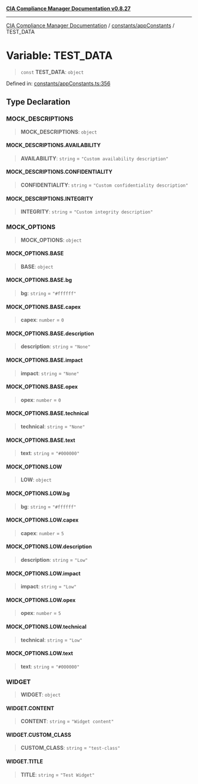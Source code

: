 [**CIA Compliance Manager Documentation v0.8.27**](../../../README.md)

***

[CIA Compliance Manager Documentation](../../../modules.md) / [constants/appConstants](../README.md) / TEST\_DATA

# Variable: TEST\_DATA

> `const` **TEST\_DATA**: `object`

Defined in: [constants/appConstants.ts:356](https://github.com/Hack23/cia-compliance-manager/blob/26bb73ca86d23be8656cdd29d12202323a449310/src/constants/appConstants.ts#L356)

## Type Declaration

### MOCK\_DESCRIPTIONS

> **MOCK\_DESCRIPTIONS**: `object`

#### MOCK\_DESCRIPTIONS.AVAILABILITY

> **AVAILABILITY**: `string` = `"Custom availability description"`

#### MOCK\_DESCRIPTIONS.CONFIDENTIALITY

> **CONFIDENTIALITY**: `string` = `"Custom confidentiality description"`

#### MOCK\_DESCRIPTIONS.INTEGRITY

> **INTEGRITY**: `string` = `"Custom integrity description"`

### MOCK\_OPTIONS

> **MOCK\_OPTIONS**: `object`

#### MOCK\_OPTIONS.BASE

> **BASE**: `object`

#### MOCK\_OPTIONS.BASE.bg

> **bg**: `string` = `"#ffffff"`

#### MOCK\_OPTIONS.BASE.capex

> **capex**: `number` = `0`

#### MOCK\_OPTIONS.BASE.description

> **description**: `string` = `"None"`

#### MOCK\_OPTIONS.BASE.impact

> **impact**: `string` = `"None"`

#### MOCK\_OPTIONS.BASE.opex

> **opex**: `number` = `0`

#### MOCK\_OPTIONS.BASE.technical

> **technical**: `string` = `"None"`

#### MOCK\_OPTIONS.BASE.text

> **text**: `string` = `"#000000"`

#### MOCK\_OPTIONS.LOW

> **LOW**: `object`

#### MOCK\_OPTIONS.LOW.bg

> **bg**: `string` = `"#ffffff"`

#### MOCK\_OPTIONS.LOW.capex

> **capex**: `number` = `5`

#### MOCK\_OPTIONS.LOW.description

> **description**: `string` = `"Low"`

#### MOCK\_OPTIONS.LOW.impact

> **impact**: `string` = `"Low"`

#### MOCK\_OPTIONS.LOW.opex

> **opex**: `number` = `5`

#### MOCK\_OPTIONS.LOW.technical

> **technical**: `string` = `"Low"`

#### MOCK\_OPTIONS.LOW.text

> **text**: `string` = `"#000000"`

### WIDGET

> **WIDGET**: `object`

#### WIDGET.CONTENT

> **CONTENT**: `string` = `"Widget content"`

#### WIDGET.CUSTOM\_CLASS

> **CUSTOM\_CLASS**: `string` = `"test-class"`

#### WIDGET.TITLE

> **TITLE**: `string` = `"Test Widget"`
